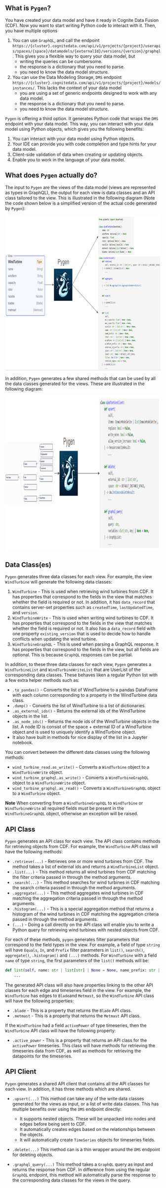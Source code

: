 ## What is `Pygen`?

You have created your data model and have it ready in Cognite Data Fusion (CDF). Now you want to start writing Python
code to interact with it. Then, you have multiple options

1. You can use `GraphQL`, and call the endpoint `https://{cluster}.cognitedata.com/api/v1/projects/{project}/userapis/spaces/{space}/datamodels/{externalId}/versions/{version}/graphql`.
   This gives you a flexible way to query your data model, but
    - writing the queries can be cumbersome.
    - the response is a dictionary that you need to parse.
    - you need to know the data model structure.
2. You can use the Data Modeling Storage, `DMS` endpoint `https://{cluster}.cognitedata.com/api/v1/projects/{project}/models/instances/`.
   This lacks the context of your data model
    - you are using a set of generic endpoints designed to work with any data model.
    - the response is a dictionary that you need to parse.
    - you need to know the data model structure.

`Pygen` is offering a third option. It generates Python code that wraps the `DMS` endpoint with your
data model. This way, you can interact with your data model using Python objects, which gives you the following benefits:

1. You can interact with your data model using Python objects.
2. Your IDE can provide you with code completion and type hints for your data model.
3. Client-side validation of data when creating or updating objects.
4. Enable you to work in the language of your data model.

## What does `Pygen` actually do?

The input to `Pygen` are the views of the data model (views are represented as types in GraphQL), the output for each
view is data classes and an API class tailored to the view. This is illustrated in the following diagram
(Note the code shown below is a simplified version of the actual code generated by `Pygen`):

<img src="figs/pygen_illustration.png" height="500">

In addition, `Pygen` generates a few shared methods that can be used by all the data classes generated
for the views. These are illustrated in the following diagram:

<img src="figs/pygen_client_illustration.png" height="500">


## Data Class(es)

`Pygen` generates three data classes for each view. For example, the view `WindTurbine` will
generate the following data classes:

1. `WindTurbine` - This is used when retrieving wind turbines from CDF. It has properties that
    correspond to the fields in the view that matches whether the field is required or not. In
    addition, it has `data_record` that contains server-set properties
    such as `createdTime`, `lastUpdatedTime`, and `version`.
2. `WindTurbineWrite` - This is used when writing wind turbines to CDF. It has properties that
    correspond to the fields in the view that matches whether the field is required or not. It
    also has a `data_record` field with one property `existing_version` that is used to decide
    how to handle conflicts when updating the wind turbine.
3. `WindTurbineGraphQL` - This is used when parsing a GraphQL response. It has properties that
    correspond to the fields in the view, but all fields are optional. This is because
    `GraphQL` responses can be partial.

In addition, to these three data classes for each view, `Pygen` generates a `WindTurbineList` and
`WindTurbineWriteList` that are UserList of the corresponding data classes. These behaves liken a
regular Python list with a few extra helper methods such as:

 * `.to_pandas()` - Converts the list of WindTurbine to a pandas DataFrame with each column corresponding
    to a property in the WindTurbine data class.
 * `.dump()` - Converts the list of WindTurbine to a list of dictionaries.
 * `.as_external_ids()` - Returns the external ids of the WindTurbine objects in the list.
 * `.as_node_ids()` - Returns the node ids of the WindTurbine objects in the list. A node ID is consist
   of the space + external ID of a WindTurbine object and is used to uniquely identify a WindTurbine object.
 * It also have built in methods for nice display of the list in a Jupyter notebook.

You can convert between the different data classes using the following methods:

 * `wind_turbine_read.as_write()` - Converts a `WindTurbine` object to a `WindTurbineWrite` object.
 * `wind_turbine_graphql.as_write()` - Converts a `WindTurbineGraphQL` object to a `WindTurbineWrite` object.
 * `wind_turbine_graphql.as_read()` - Converts a `WindTurbineGraphQL` object to a `WindTurbine` object.

**Note** When converting from a `WindTurbineGraphQL` to `WindTurbine` or `WindTurbineWrite` all required fields
must be present in the `WindTurbineGraphQL` object, otherwise an exception will be raised.


## API Class

`Pygen` generates an API class for each view. The API class contains methods for retrieving objects from CDF.
For example, the `WindTurbine` API class will have the following methods:

 * `.retrieve(...)` - Retrieves one or more wind turbines from CDF. The method takes a list of external ids
    and returns a `WindTurbineList` object.
 * `.list(...)` - This method returns all wind turbines from CDF matching the filter criteria passed in
   through the method arguments.
 * `.search(...)` - This method searches for wind turbines in CDF matching the search criteria passed in
   through the method arguments.
 * `.aggregate(...)` - This method aggregates wind turbines in CDF matching the aggregation criteria passed in
   through the method arguments.
 * `.histogram(...)` - This is a special aggregation method that returns a histogram of the wind turbines in CDF
   matching the aggregation criteria passed in through the method arguments.
 * `(...)` - Doing a call directly on the API class will enable you to write a Python query for retrieving wind turbines
   with nested objects from CDF.

For each of these methods, `pygen` generates filter parameters that correspond to the field types in the view. For example,
a field of type `string` will have `Equals`, `In`, and `Prefix` filter parameters in `list()`, `search()`,
`aggregate()`, `.histogram()` and `(...)` methods. For `WindTurbine` with a field `name` of type `string`, the first
parameters of the `list()` methods will be:

```python
def list(self, name: str | list[str] | None = None, name_prefix: str | None = None, ...):
    ...
```

The generated API class will also have properties linking to the other API classes for each edge and timeseries
field in the view. For example, the `WindTurbine` has edges to `Blade`and `Metmast`, so the `WindTurbine` API
class will have the following properties:

* `.blade` - This is a property that returns the `Blade` API class.
* `.metmast` - This is a property that returns the `Metmast` API class.

If the `WindTurbine` had a field `activePower` of type timeseries, then the `WindTurbine` API class will have the following
property:

* `.active_power` - This is a property that returns an API class for the `activePower` timeseries. This
   class will have methods for retrieving the timeseries data from CDF, as well as methods for retrieving the
   datapoints for the timeseries.


## API Client

`Pygen` generates a shared API client that contains all the API classes for each view. In addition, it has
three methods which are shared.

* `.upsert(...)` This method can take any of the write data classes generated for the views as input,
  or a list of write data classes. This has multiple benefits over using the `DMS` endpoint directly:

     - It supports nested objects. These will be unpacked into nodes and edges before being sent to CDF.
     - It automatically creates edges based on the relationships between the objects.
     - It will automatically create `TimeSeries` objects for timeseries fields.

* `.delete(...)` This method can is a thin wrapper around the `DMS` endpoint for deleting objects.

* `.graphql_query(...)` This method takes a `GraphQL` query as input and returns the response from CDF.
  In difference from using the regular `GraphQL` endpoint, this method will automatically parse the response
  to the corresponding data classes for the views in the query.
